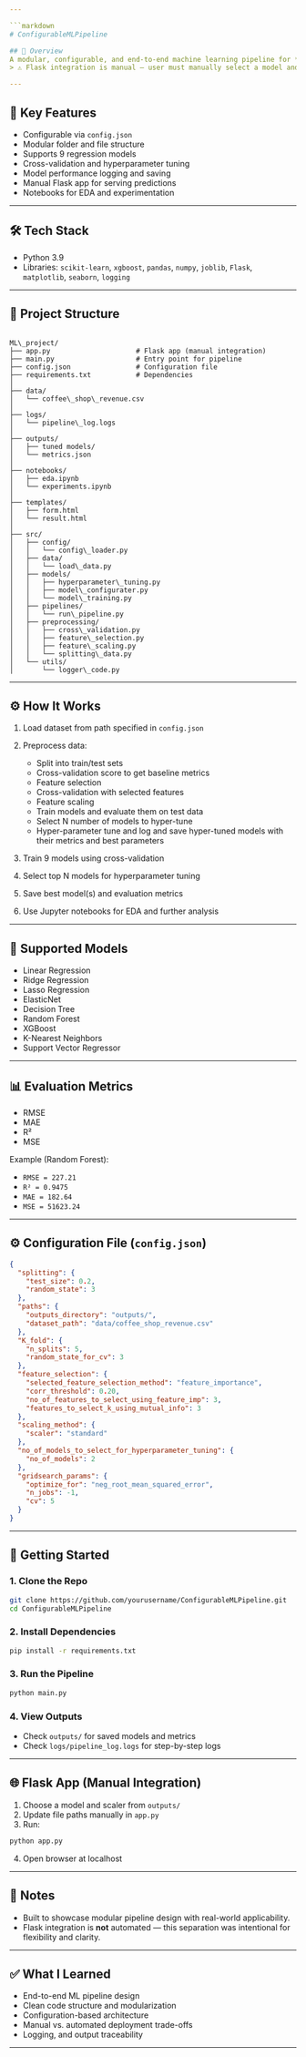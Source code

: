 ```yaml
---

```markdown
# ConfigurableMLPipeline

## 📌 Overview  
A modular, configurable, and end-to-end machine learning pipeline for **regression tasks**, designed to automate data ingestion, preprocessing, training, evaluation, and hyperparameter tuning. The pipeline predicts daily revenue of a coffee shop using structured tabular data.  
> ⚠️ Flask integration is manual — user must manually select a model and update `app.py`.

---
```


## 🎯 Key Features
- Configurable via `config.json`
- Modular folder and file structure
- Supports 9 regression models
- Cross-validation and hyperparameter tuning
- Model performance logging and saving
- Manual Flask app for serving predictions
- Notebooks for EDA and experimentation

---

## 🛠️ Tech Stack
- Python 3.9  
- Libraries: `scikit-learn`, `xgboost`, `pandas`, `numpy`, `joblib`, `Flask`, `matplotlib`, `seaborn`, `logging`

---

## 📂 Project Structure
```

ML\_project/
├── app.py                     # Flask app (manual integration)
├── main.py                    # Entry point for pipeline
├── config.json                # Configuration file
├── requirements.txt           # Dependencies
│
├── data/
│   └── coffee\_shop\_revenue.csv
│
├── logs/
│   └── pipeline\_log.logs
│
├── outputs/
│   ├── tuned models/
│   └── metrics.json
│
├── notebooks/
│   ├── eda.ipynb
│   └── experiments.ipynb
│
├── templates/
│   ├── form.html
│   └── result.html
│
├── src/
│   ├── config/
│   │   └── config\_loader.py
│   ├── data/
│   │   └── load\_data.py
│   ├── models/
│   │   ├── hyperparameter\_tuning.py
│   │   ├── model\_configurater.py
│   │   └── model\_training.py
│   ├── pipelines/
│   │   └── run\_pipeline.py
│   ├── preprocessing/
│   │   ├── cross\_validation.py
│   │   ├── feature\_selection.py
│   │   ├── feature\_scaling.py
│   │   └── splitting\_data.py
│   └── utils/
│       └── logger\_code.py

````

---

## ⚙️ How It Works

1. Load dataset from path specified in `config.json`
2. Preprocess data:
   - Split into train/test sets
   - Cross-validation score to get baseline metrics
   - Feature selection
   - Cross-validation with selected features
   - Feature scaling
   - Train models and evaluate them on test data
   - Select N number of models to hyper-tune
   - Hyper-parameter tune and log and save hyper-tuned models with their metrics and best parameters

3. Train 9 models using cross-validation
4. Select top N models for hyperparameter tuning
5. Save best model(s) and evaluation metrics
6. Use Jupyter notebooks for EDA and further analysis

---

## 🧪 Supported Models
- Linear Regression  
- Ridge Regression  
- Lasso Regression  
- ElasticNet  
- Decision Tree  
- Random Forest  
- XGBoost  
- K-Nearest Neighbors  
- Support Vector Regressor

---

## 📊 Evaluation Metrics
- RMSE  
- MAE  
- R²  
- MSE

Example (Random Forest):
- `RMSE = 227.21`  
- `R² = 0.9475`  
- `MAE = 182.64`  
- `MSE = 51623.24`

---

## ⚙️ Configuration File (`config.json`)
```json
{
  "splitting": {
    "test_size": 0.2,
    "random_state": 3
  },
  "paths": {
    "outputs_directory": "outputs/",
    "dataset_path": "data/coffee_shop_revenue.csv"
  },
  "K_fold": {
    "n_splits": 5,
    "random_state_for_cv": 3
  },
  "feature_selection": {
    "selected_feature_selection_method": "feature_importance",
    "corr_threshold": 0.20,
    "no_of_features_to_select_using_feature_imp": 3,
    "features_to_select_k_using_mutual_info": 3
  },
  "scaling_method": {
    "scaler": "standard"
  },
  "no_of_models_to_select_for_hyperparameter_tuning": {
    "no_of_models": 2
  },
  "gridsearch_params": {
    "optimize_for": "neg_root_mean_squared_error",
    "n_jobs": -1,
    "cv": 5
  }
}
````

---

## 🚀 Getting Started

### 1. Clone the Repo

```bash
git clone https://github.com/yourusername/ConfigurableMLPipeline.git
cd ConfigurableMLPipeline
```

### 2. Install Dependencies

```bash
pip install -r requirements.txt
```

### 3. Run the Pipeline

```bash
python main.py
```

### 4. View Outputs

* Check `outputs/` for saved models and metrics
* Check `logs/pipeline_log.logs` for step-by-step logs

---

## 🌐 Flask App (Manual Integration)

1. Choose a model and scaler from `outputs/`
2. Update file paths manually in `app.py`
3. Run:

```bash
python app.py
```

4. Open browser at localhost

---

## 📌 Notes

* Built to showcase modular pipeline design with real-world applicability.
* Flask integration is **not** automated — this separation was intentional for flexibility and clarity.

---

## ✅ What I Learned

* End-to-end ML pipeline design
* Clean code structure and modularization
* Configuration-based architecture
* Manual vs. automated deployment trade-offs
* Logging, and output traceability

---
